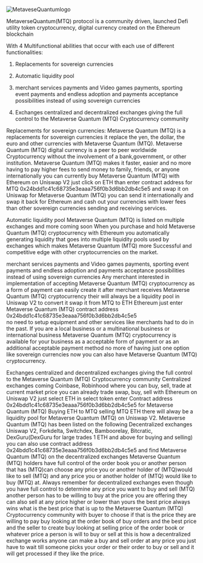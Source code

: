 ![MetaveseQuantumlogo](https://lh3.googleusercontent.com/GKZBhTZH5n9QpcelcfqcXlKuz88eiXeuSz0ofPLFVjhAwY8toTVgfRo33jaAXmSYfFX-pyQ=s85)

<!---
MetaverseQuantum/MetaverseQuantum is a ✨ special ✨ repository because its `README.md` (this file) appears on your GitHub profile.
You can click the Preview link to take a look at your changes.
---> MetaverseQuantum(MTQ) protocol is a community driven, launched Defi utility token cryptocurrency, digital currency created on the Ethereum blockchain 
With 4 Multifunctional abilities that occur with each use of different functionalities:

1. Replacements for sovereign currencies

2. Automatic liquidity pool
 
3. merchant services payments and Video games payments, sporting event payments and endless adoption and payments acceptance possibilities instead of using sovereign currencies

4. Exchanges centralized and decentralized exchanges giving the full control to the Metaverse Quantum (MTQ) Cryptocurrency community


Replacements for sovereign currencies: Metaverse Quantum (MTQ) is a replacements for sovereign currencies it replace the yen, the dollar, the euro and other currencies with Metaverse Quantum (MTQ). Metaverse Quantum (MTQ) digital currency is a peer to peer worldwide Cryptocurrency without the involvement of a bank,government, or other institution. 
Metaverse Quantum (MTQ) makes it faster, easier and no more having to pay higher fees to send money to family, friends, or anyone internationally you can currently buy Metaverse Quantum (MTQ) with Ethereum on Uniswap V2 just click on ETH than enter contract address for MTQ 0x24bdd1c41c68735e3eaaa756f0b3d6bb2db4c5e5 
and swap it on Uniswap for Metaverse Quantum (MTQ) you can send it internationally and swap it back for Ethereum and cash out your currencies with lower fees than other sovereign currencies sending and receiving services.

Automatic liquidity pool
Metaverse Quantum (MTQ) is listed on multiple exchanges and more coming soon
When you purchase and hold Metaverse Quantum (MTQ) cryptocurrency with Ethereum you automatically generating liquidity that goes into multiple liquidity pools used by exchanges which makes Metaverse Quantum (MTQ) more Successful and competitive edge with other cryptocurrencies on the market.
 
merchant services payments and Video games payments, sporting event payments and endless adoption and payments acceptance possibilities instead of using sovereign currencies
Any merchant interested in implementation of accepting Metaverse Quantum (MTQ) cryptocurrency as a form of payment can easily create it after merchant receives Metaverse Quantum (MTQ) cryptocurrency their will always be a liquidity pool in Uniswap V2 to convert it swap it from MTQ to ETH Ethereum just enter Metaverse Quantum (MTQ) contract address 0x24bdd1c41c68735e3eaaa756f0b3d6bb2db4c5e5  
no need to setup equipment and other services like merchants had to do in the past. If you are a local business or a multinational business or international business Metaverse Quantum (MTQ) cryptocurrency is available for your business as a acceptable form of payment or as an additional acceptable payment method no more of having just one option like sovereign currencies now you can also have Metaverse Quantum (MTQ) cryptocurrency.

Exchanges centralized and decentralized exchanges giving the full control to the Metaverse Quantum (MTQ) Cryptocurrency community 
Centralized exchanges coming Coinbase, Robinhood where you can buy, sell, trade at current market price you can already trade swap, buy, sell with Ethereum on Uniswap V2 just select ETH in select token enter Contract address 0x24bdd1c41c68735e3eaaa756f0b3d6bb2db4c5e5 for Metaverse Quantum (MTQ)  Buying ETH to MTQ 
selling MTQ ETH there will alway be a liquidity pool for Metaverse Quantum (MTQ) on Uniswap V2.
Metaverse Quantum (MTQ) has been listed on the following Decentralized exchanges Uniswap V2, Forkdelta, Switchdex, Bamboorelay, Bitcratic, DexGuru(DexGuru for large trades 1 ETH and above for buying and selling) you can also use contract address 0x24bdd1c41c68735e3eaaa756f0b3d6bb2db4c5e5 and find Metaverse Quantum (MTQ) on the decentralized exchanges Metaverse Quantum (MTQ) holders have full control of the order book you or another person that has (MTQ)can choose any price you or another holder of (MTQ)would like to sell (MTQ) and any price you or another holder of (MTQ) would like to buy (MTQ) at. Always remember for decentralized exchanges even though you have full control to determine any price you want to buy and sell (MTQ) another person has to be willing to buy at the price you are offering they can also sell at any price higher or lower than yours the best price always wins what is the best price that is up to the Metaverse Quantum (MTQ) Cryptocurrency community with buyer to choose if that is the price they are willing to pay buy looking at the order book of buy orders and the best price and the seller to create buy looking at selling price of the order book or whatever price a person is will to buy or sell at this is how a decentralized exchange works anyone can make a buy and sell order at any price you just have to wait till someone picks your order or their order to buy or sell and it will get processed if they like the price.

